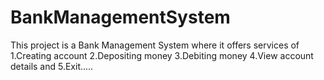 # BankManagementSystem
This project is a Bank Management System where it offers services of 1.Creating account  2.Depositing money  3.Debiting money  4.View account details  and 5.Exit..... 
